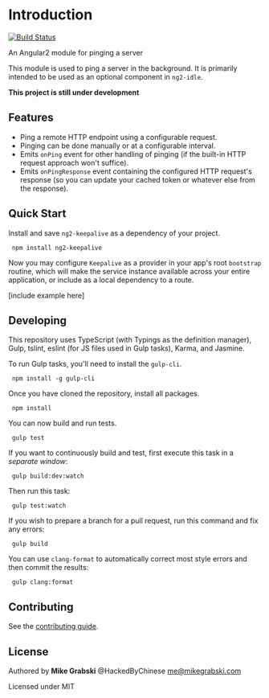 # Introduction
[![Build Status](https://travis-ci.org/HackedByChinese/ng2-keepalive.svg?branch=master)](https://travis-ci.org/HackedByChinese/ng2-keepalive)

An Angular2 module for pinging a server

This module is used to ping a server in the background. It is primarily intended to be used as an optional component in `ng2-idle`.

**This project is still under development**

## Features

* Ping a remote HTTP endpoint using a configurable request.
* Pinging can be done manually or at a configurable interval.
* Emits `onPing` event for other handling of pinging (if the built-in HTTP request approach won't suffice).
* Emits `onPingResponse` event containing the configured HTTP request's response (so you can update your cached token or whatever else from the response).

## Quick Start

Install and save `ng2-keepalive` as a dependency of your project.

     npm install ng2-keepalive

Now you may configure `Keepalive` as a provider in your app's root `bootstrap` routine, which will make the service instance available across your entire application, or include as a local dependency to a route.

[include example here]

## Developing

This repository uses TypeScript (with Typings as the definition manager), Gulp, tslint, eslint (for JS files used in Gulp tasks), Karma, and Jasmine.

To run Gulp tasks, you'll need to install the `gulp-cli`.

     npm install -g gulp-cli

Once you have cloned the repository, install all packages.

     npm install

You can now build and run tests.

     gulp test

If you want to continuously build and test, first execute this task in a *separate window*:

     gulp build:dev:watch

Then run this task:

     gulp test:watch

If you wish to prepare a branch for a pull request, run this command and fix any errors:

     gulp build

You can use `clang-format` to automatically correct most style errors and then commit the results:

     gulp clang:format

## Contributing

See the [contributing guide](https://github.com/HackedByChinese/ng2-keepalive/blob/master/CONTRIBUTING.md).

## License

Authored by **Mike Grabski** @HackedByChinese me@mikegrabski.com

Licensed under MIT
